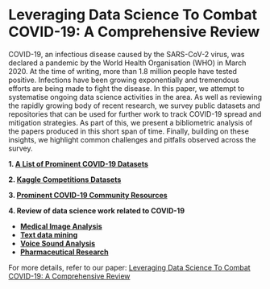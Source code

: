 # Leveraging Data Science To Combat COVID-19: A Comprehensive Review
COVID-19, an infectious disease caused by the SARS-CoV-2 virus, was declared a pandemic by the World Health Organisation (WHO) in March 2020. At the time of writing, more than 1.8 million people have tested positive. Infections have been growing exponentially and tremendous efforts are being made to fight the disease. In this paper, we attempt to systematise ongoing data science activities in the area. As well as reviewing the rapidly growing body of recent research, we survey public datasets and repositories that can be used for further work to track COVID-19 spread and mitigation strategies. As part of this, we present a bibliometric analysis of the papers produced in this short span of time. Finally, building on these insights, we highlight common challenges and pitfalls observed across the survey. 

**1. [A List of Prominent COVID-19 Datasets](https://github.com/Data-Science-and-COVID-19/Leveraging-Data-Science-To-Combat-COVID-19-A-Comprehensive-Review/blob/master/datasets.md)**


**2. [Kaggle Competitions Datasets](https://github.com/Data-Science-and-COVID-19/Leveraging-Data-Science-To-Combat-COVID-19-A-Comprehensive-Review/blob/master/competitions.md)**

**3. [Prominent COVID-19 Community Resources](https://github.com/Data-Science-and-COVID-19/Leveraging-Data-Science-To-Combat-COVID-19-A-Comprehensive-Review/blob/master/resources.md)**

**4. Review of data science work related to COVID-19**
- **[Medical Image Analysis](https://github.com/Data-Science-and-COVID-19/Leveraging-Data-Science-To-Combat-COVID-19-A-Comprehensive-Review/blob/master/medical.md)**
- **[Text data mining](https://github.com/Data-Science-and-COVID-19/Leveraging-Data-Science-To-Combat-COVID-19-A-Comprehensive-Review/blob/master/text.md)**
- **[Voice Sound Analysis](https://github.com/Data-Science-and-COVID-19/Leveraging-Data-Science-To-Combat-COVID-19-A-Comprehensive-Review/blob/master/voice.md)**
- **[Pharmaceutical Research](https://github.com/Data-Science-and-COVID-19/Leveraging-Data-Science-To-Combat-COVID-19-A-Comprehensive-Review/blob/master/pharmaceutical.md)**

For more details, refer to our paper: [Leveraging Data Science To Combat COVID-19: A Comprehensive Review](https://www.researchgate.net/publication/340687152_Leveraging_Data_Science_To_Combat_COVID-19_A_Comprehensive_Review)
